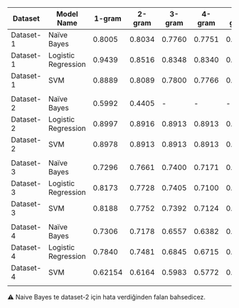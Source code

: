 | Dataset   | Model Name          | 1-gram  | 2-gram | 3-gram | 4-gram | 5-gram | 6-gram |
| --------- | ------------------- | ------- | ------ | ------ | ------ | ------ | ------ |
| Dataset-1 | Naïve Bayes         | 0.8005  | 0.8034 | 0.7760 | 0.7751 | 0.7750 | 0.7748 |
| Dataset-1 | Logistic Regression | 0.9439  | 0.8516 | 0.8348 | 0.8340 | 0.8337 | -      |
| Dataset-1 | SVM                 | 0.8889  | 0.8089 | 0.7800 | 0.7766 | 0.7762 | -      |
|           |                     |         |        |        |        |        |        |
| Dataset-2 | Naïve Bayes         | 0.5992  | 0.4405 | -      | -      | -      | -      |
| Dataset-2 | Logistic Regression | 0.8997  | 0.8916 | 0.8913 | 0.8913 | 0.8913 | -      |
| Dataset-2 | SVM                 | 0.8978  | 0.8913 | 0.8913 | 0.8913 | 0.8913 | -      |
|           |                     |         |        |        |        |        |        |
| Dataset-3 | Naïve Bayes         | 0.7296  | 0.7661 | 0.7400 | 0.7171 | 0.6872 | 0.6836 |
| Dataset-3 | Logistic Regression | 0.8173  | 0.7728 | 0.7405 | 0.7100 | 0.6898 | -      |
| Dataset-3 | SVM                 | 0.8188  | 0.7752 | 0.7392 | 0.7124 | 0.6905 | -      |
|           |                     |         |        |        |        |        |        |
| Dataset-4 | Naïve Bayes         | 0.7306  | 0.7178 | 0.6557 | 0.6382 | 0.6334 | 0.6331 |
| Dataset-4 | Logistic Regression | 0.7840  | 0.7481 | 0.6845 | 0.6715 | 0.6667 | -      |
| Dataset-4 | SVM                 | 0.62154 | 0.6164 | 0.5983 | 0.5772 | 0.5811 | -      |
|           |                     |         |        |        |        |        |        |



:warning: Naive Bayes te dataset-2 için hata verdiğinden falan bahsedicez.
